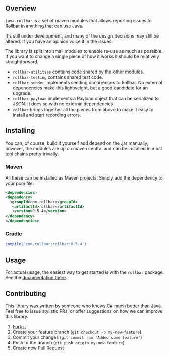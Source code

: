 ## Overview

`java-rollbar` is a set of maven modules that allows reporting issues to
Rollbar in anything that can use Java.

It's still under development, and many of the design decisions may still
be altered. If you have an opinion voice it in the issues!

The library is split into small modules to enable re-use as much as
possible. If you want to change a single piece of how it works it should
be relatively straightforward.

* `rollbar-utilities` contains code shared by the other modules.
* `rollbar-testing` contains shared test code.
* `rollbar-sender` implements sending occurrences to Rollbar. No external
dependencies make this lightweight, but a good candidate for an
upgrade.
* `rollbar-payload` implements a Payload object that can be serialized to
JSON. It does so with no external dependencies.
* `rollbar` brings together all the pieces from above to make it easy to
install and start recording errors.

## Installing

You can, of course, build it yourself and depend on the .jar manually,
however, the modules are up on maven central and can be installed in
most tool chains pretty trivially.

### Maven

All these can be installed as Maven projects. Simply add the
dependency to your pom file:

```xml
<dependencies>
<dependency>
  <groupId>com.rollbar</groupId>
   <artifactId>rollbar</artifactId>
   <version>0.5.4</version>
</dependency>
</dependencies>
```

### Gradle

```groovy
compile('com.rollbar:rollbar:0.5.4')
```

## Usage

For actual usage, the easiest way to get started is with the `rollbar`
package. See the [documentation there](https://github.com/rollbar/rollbar-java/tree/master/rollbar).

## Contributing

This library was written by someone who knows C# much better than Java. Feel free to issue stylistic PRs, or offer
suggestions on how we can improve this library.

1. [Fork it](https://github.com/rollbar/rollbar-java)
2. Create your feature branch (```git checkout -b my-new-feature```).
3. Commit your changes (```git commit -am 'Added some feature'```)
4. Push to the branch (```git push origin my-new-feature```)
5. Create new Pull Request
